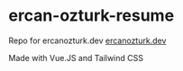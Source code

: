 # ercan-ozturk-resume

Repo for ercanozturk.dev [ercanozturk.dev](ercanozturk.dev)

Made with Vue.JS and Tailwind CSS
